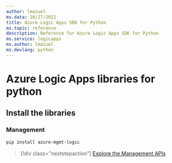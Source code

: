 ```yaml
---
author: lmazuel
ms.data: 10/27/2022
title: Azure Logic Apps SDK for Python
ms.topic: reference
description: Reference for Azure Logic Apps SDK for Python
ms.service: logicapps
ms.author: lmazuel
ms.devlang: python
---
```

# Azure Logic Apps libraries for python

## Install the libraries


### Management

```bash
pip install azure-mgmt-logic
```
> [!div class="nextstepaction"]
> [Explore the Management APIs](/python/api/azure-mgmt-logic)